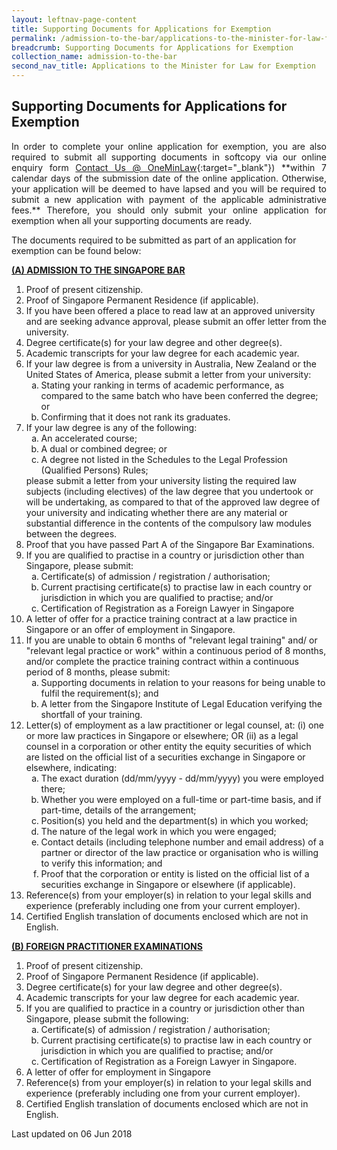 ```yaml
---
layout: leftnav-page-content
title: Supporting Documents for Applications for Exemption
permalink: /admission-to-the-bar/applications-to-the-minister-for-law-for-exemption/supporting-documents/
breadcrumb: Supporting Documents for Applications for Exemption
collection_name: admission-to-the-bar
second_nav_title: Applications to the Minister for Law for Exemption
---
```


<style>
ol li .alpha li {list-style-type: lower-alpha;}
</style>
Supporting Documents for Applications for Exemption
---

<p style="text-align: justify">In order to complete your online application for exemption, you are also required to submit all supporting documents in softcopy via our online enquiry form <a href="https://www.mlaw.gov.sg/eservices/enquiry/">Contact Us @ OneMinLaw</a>{:target="_blank"}) **within 7 calendar days of the submission date of the online application. Otherwise, your application will be deemed to have lapsed and you will be required to submit a new application with payment of the applicable administrative fees.** Therefore, you should only submit your online application for exemption when all your supporting documents are ready.</p>

The documents required to be submitted as part of an application for exemption can be found below:

<b><u>(A) ADMISSION TO THE SINGAPORE BAR</u></b>

<ol>
  <li>Proof of present citizenship.</li>
  <li>Proof of Singapore Permanent Residence (if applicable).</li>
  <li>If you have been offered a place to read law at an approved university and are seeking advance approval, please submit an offer letter from the university.</li>
  <li>Degree certificate(s) for your law degree and other degree(s).</li>
  <li>Academic transcripts for your law degree for each academic year.</li>
  <li>If your law degree is from a university in Australia, New Zealand or the United States of America, please submit a letter from your university: 
    <ol class="alpha">
      <li>Stating your ranking in terms of academic performance, as compared to the same batch who have been conferred the degree; or</li>
      <li>Confirming that it does not rank its graduates.</li>
    </ol>
  </li>
  <li>If your law degree is any of the following:
    <ol class="alpha">
      <li>An accelerated course;</li>
      <li>A dual or combined degree; or </li>
      <li>A degree not listed in the Schedules to the Legal Profession (Qualified Persons) Rules;</li>
    </ol>
    please submit a letter from your university listing the required law subjects (including electives) of the law degree that you undertook or will be undertaking, as compared to that of the approved law degree of your university and indicating whether there are any material or substantial difference in the contents of the compulsory law modules between the degrees.
  </li>
  <li>Proof that you have passed Part A of the Singapore Bar Examinations.</li>
  <li>If you are qualified to practise in a country or jurisdiction other than Singapore, please submit:
    <ol class="alpha">
      <li>Certificate(s) of admission / registration / authorisation; </li>
      <li>Current practising certificate(s) to practise law in each country or jurisdiction in which you are qualified to practise; and/or</li>
      <li>Certification of Registration as a Foreign Lawyer in Singapore</li>
    </ol>
  </li>
  <li>A letter of offer for a practice training contract at a law practice in Singapore or an offer of employment in Singapore.</li>
  <li>If you are unable to obtain 6 months of "relevant legal training" and/ or "relevant legal practice or work" within a continuous period of 8 months, and/or complete the practice training contract within a continuous period of 8 months, please submit:
    <ol class="alpha">
      <li>Supporting documents in relation to your reasons for being unable to fulfil the requirement(s); and</li>
      <li>A letter from the Singapore Institute of Legal Education verifying the shortfall of your training.</li>
    </ol>
  </li>
  <li>Letter(s) of employment as a law practitioner or legal counsel, at: (i) one or more law practices in Singapore or elsewhere; OR (ii) as a legal counsel in a corporation or other entity the equity securities of which are listed on the official list of a securities exchange in Singapore or elsewhere, indicating:
    <ol class="alpha">
      <li>The exact duration (dd/mm/yyyy - dd/mm/yyyy) you were employed there; </li>
      <li>Whether you were employed on a full-time or part-time basis, and if part-time, details of the arrangement;</li>
      <li>Position(s) you held and the department(s) in which you worked; </li>
      <li>The nature of the legal work in which you were engaged;</li>
      <li>Contact details (including telephone number and email address) of a partner or director of the law practice or organisation who is willing to verify this information; and</li>
      <li>Proof that the corporation or entity is listed on the official list of a securities exchange in Singapore or elsewhere (if applicable).</li>
    </ol>
  </li>
  <li>Reference(s) from your employer(s) in relation to your legal skills and experience (preferably including one from your current employer).</li>
  <li>Certified English translation of documents enclosed which are not in English.</li>
</ol>

<b><u>(B) FOREIGN PRACTITIONER EXAMINATIONS</u></b>

<ol>
  <li>Proof of present citizenship.</li>
  <li>Proof of Singapore Permanent Residence (if applicable).</li>
  <li>Degree certificate(s) for your law degree and other degree(s).</li>
  <li>Academic transcripts for your law degree for each academic year.</li>
  <li>If you are qualified to practice in a country or jurisdiction other than Singapore, please submit the following:
    <ol class="alpha">
      <li>Certificate(s) of admission / registration / authorisation; </li>
      <li>Current practising certificate(s) to practise law in each country or jurisdiction in which you are qualified to practise; and/or</li>
      <li>Certification of Registration as a Foreign Lawyer in Singapore.</li>
    </ol>
  </li>
  <li>A letter of offer for employment in Singapore</li>
  <li>Reference(s) from your employer(s) in relation to your legal skills and experience (preferably including one from your current employer).</li>
  <li>Certified English translation of documents enclosed which are not in English.</li>
</ol>

<p class="right-side-updated">Last updated on 06 Jun 2018</p> 
